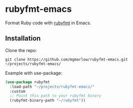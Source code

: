 # rubyfmt-emacs

Format Ruby code with [rubyfmt](https://github.com/penelopezone/rubyfmt) in Emacs.

## Installation

Clone the repo:

```
git clone https://github.com/mgmarlow/rubyfmt-emacs.git ~/projects/rubyfmt-emacs/
```

Example with use-package:

```el
(use-package rubyfmt
  :load-path "~/projects/rubyfmt-emacs/"
  :custom
  ;; Point this path to your rubyfmt binary
  (rubyfmt-binary-path "~/rubyfmt"))
```
